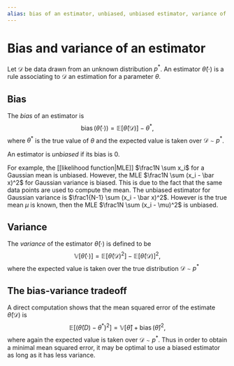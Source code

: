 ```yaml
---
alias: bias of an estimator, unbiased, unbiased estimator, variance of an estimator
---
```


# Bias and variance of an estimator

Let $\mathcal{D}$ be data drawn from an unknown distribution $p^*$. An estimator $\hat\theta(\cdot)$ is a rule associating to $\mathcal D$ an estimation for a parameter $\theta$.

## Bias

The *bias* of an estimator is 
$$
	\operatorname{bias}(\hat\theta(\cdot)) = \mathbb E[\hat\theta(\mathcal D)] - \theta^*,
$$
where $\theta^*$ is the true value of $\theta$ and the expected value is taken over $\mathcal D \sim p^*$.

An estimator is *unbiased* if its bias is $0$.

For example, the [[likelihood function|MLE]] $\frac1N 
\sum x_i$ for a Gaussian mean is unbiased. However, the MLE  $\frac1N \sum (x_i - \bar x)^2$ for Gaussian variance is biased. This is due to the fact that the same data points are used to compute the mean. The unbiased estimator for Gaussian variance is $\frac1{N-1} \sum (x_i - \bar x)^2$. However is the true mean $\mu$ is known, then the MLE $\frac1N \sum (x_i - \mu)^2$ is unbiased.

## Variance

The *variance* of the estimator $\hat \theta(\cdot)$ is defined to be
$$
	\mathbb{V}[\hat \theta(\cdot)] = \mathbb E[\hat\theta(\mathcal D)^2] - \mathbb E[\hat \theta(\mathcal D)]^2,
$$
where the expected value is taken over the true distribution $\mathcal D \sim p^*$

## The bias-variance tradeoff

A direct computation shows that the mean squared error of the estimate $\hat\theta(\mathcal D)$ is 
$$
	\mathbb E[(\hat\theta(D) - \theta^*)^2] =
	\mathbb V[\hat \theta] + \operatorname{bias}(\hat\theta)^2,
$$
where again the expected value is taken over $\mathcal D \sim p^*$. Thus in order to obtain a minimal mean squared error, it may be optimal to use a biased estimator as long as it has less variance.